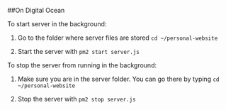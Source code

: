 ##On Digital Ocean

To start server in the background:

1. Go to the folder where server files are stored `cd ~/personal-website`

2. Start the server with `pm2 start server.js`

To stop the server from running in the background:

1. Make sure you are in the server folder. You can go there by typing `cd ~/personal-website`

2. Stop the server with `pm2 stop server.js`